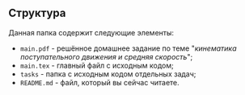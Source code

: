## Структура

Данная папка содержит следующие элементы:

* `main.pdf` - решённое домашнее задание по теме "*кинематика поступательного движения и средняя скорость*";
* `main.tex` - главный файл с исходным кодом;
* `tasks` - папка с исходным кодом отдельных задач;
* `README.md` - файл, который вы сейчас читаете.